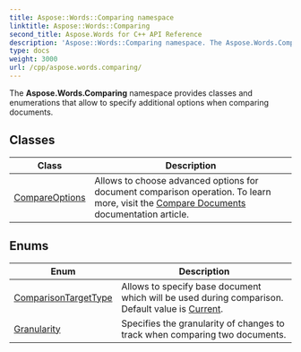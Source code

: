 ```yaml
---
title: Aspose::Words::Comparing namespace
linktitle: Aspose::Words::Comparing
second_title: Aspose.Words for C++ API Reference
description: 'Aspose::Words::Comparing namespace. The Aspose.Words.Comparing namespace provides classes and enumerations that allow to specify additional options when comparing documents in C++.'
type: docs
weight: 3000
url: /cpp/aspose.words.comparing/
---
```


The **Aspose.Words.Comparing** namespace provides classes and enumerations that allow to specify additional options when comparing documents.

## Classes

| Class | Description |
| --- | --- |
| [CompareOptions](./compareoptions/) | Allows to choose advanced options for document comparison operation. To learn more, visit the [Compare Documents](https://docs.aspose.com/words/cpp/compare-documents/) documentation article. |
## Enums

| Enum | Description |
| --- | --- |
| [ComparisonTargetType](./comparisontargettype/) | Allows to specify base document which will be used during comparison. Default value is [Current](./comparisontargettype/). |
| [Granularity](./granularity/) | Specifies the granularity of changes to track when comparing two documents. |
